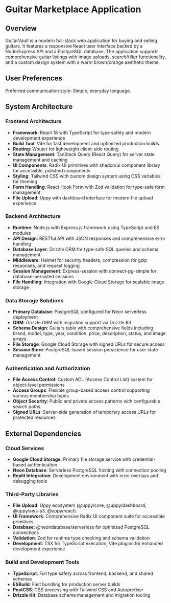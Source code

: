# Guitar Marketplace Application

## Overview

GuitarVault is a modern full-stack web application for buying and selling guitars. It features a responsive React user interface backed by a Node/Express API and a PostgreSQL database. The application supports comprehensive guitar listings with image uploads, search/filter functionality, and a custom design system with a warm brown/orange aesthetic theme.

## User Preferences

Preferred communication style: Simple, everyday language.

## System Architecture

### Frontend Architecture
- **Framework**: React 18 with TypeScript for type safety and modern development experience
- **Build Tool**: Vite for fast development and optimized production builds
- **Routing**: Wouter for lightweight client-side routing
- **State Management**: TanStack Query (React Query) for server state management and caching
- **UI Components**: Radix UI primitives with shadcn/ui component library for accessible, polished components
- **Styling**: Tailwind CSS with custom design system using CSS variables for theming
- **Form Handling**: React Hook Form with Zod validation for type-safe form management
- **File Upload**: Uppy with dashboard interface for modern file upload experience

### Backend Architecture
- **Runtime**: Node.js with Express.js framework using TypeScript and ES modules
- **API Design**: RESTful API with JSON responses and comprehensive error handling
- **Database Layer**: Drizzle ORM for type-safe SQL queries and schema management
- **Middleware**: Helmet for security headers, compression for gzip responses, and request logging
- **Session Management**: Express-session with connect-pg-simple for database-persisted sessions
- **File Handling**: Integration with Google Cloud Storage for scalable image storage

### Data Storage Solutions
- **Primary Database**: PostgreSQL configured for Neon serverless deployment
- **ORM**: Drizzle ORM with migration support via Drizzle Kit
- **Schema Design**: Guitars table with comprehensive fields including brand, model, type, year, condition, price, description, status, and image arrays
- **File Storage**: Google Cloud Storage with signed URLs for secure access
- **Session Store**: PostgreSQL-based session persistence for user state management

### Authentication and Authorization
- **File Access Control**: Custom ACL (Access Control List) system for object-level permissions
- **Access Groups**: Flexible group-based access control supporting various membership types
- **Object Security**: Public and private access patterns with configurable search paths
- **Signed URLs**: Server-side generation of temporary access URLs for protected resources

## External Dependencies

### Cloud Services
- **Google Cloud Storage**: Primary file storage service with credential-based authentication
- **Neon Database**: Serverless PostgreSQL hosting with connection pooling
- **Replit Integration**: Development environment with error overlays and debugging tools

### Third-Party Libraries
- **File Upload**: Uppy ecosystem (@uppy/core, @uppy/dashboard, @uppy/aws-s3, @uppy/react)
- **UI Framework**: Comprehensive Radix UI component suite for accessible primitives
- **Database**: @neondatabase/serverless for optimized PostgreSQL connections
- **Validation**: Zod for runtime type checking and schema validation
- **Development**: TSX for TypeScript execution, Vite plugins for enhanced development experience

### Build and Development Tools
- **TypeScript**: Full type safety across frontend, backend, and shared schemas
- **ESBuild**: Fast bundling for production server builds
- **PostCSS**: CSS processing with Tailwind CSS and Autoprefixer
- **Drizzle Kit**: Database schema management and migration tooling